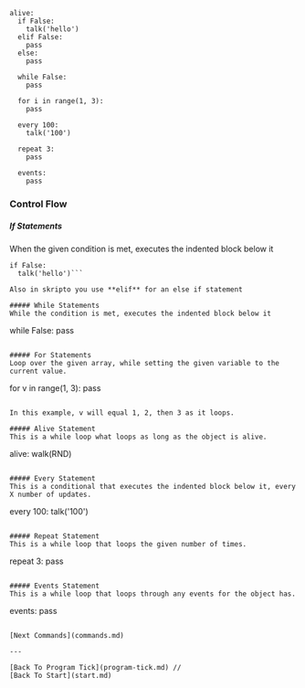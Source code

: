 ```load-basic
alive:
  if False:
    talk('hello')
  elif False:
    pass
  else:
    pass

  while False:
    pass

  for i in range(1, 3):
    pass

  every 100:
    talk('100')

  repeat 3:
    pass
    
  events:
    pass
```

### Control Flow

##### If Statements
When the given condition is met, executes the indented block below it

```
if False:
  talk('hello')```

Also in skripto you use **elif** for an else if statement

##### While Statements
While the condition is met, executes the indented block below it

```
while False:
  pass
```

##### For Statements
Loop over the given array, while setting the given variable to the current value.

```
for v in range(1, 3):
  pass
```

In this example, v will equal 1, 2, then 3 as it loops.

##### Alive Statement
This is a while loop what loops as long as the object is alive.

```
alive:
  walk(RND)
```

##### Every Statement
This is a conditional that executes the indented block below it, every X number of updates.

```
every 100:
  talk('100')
```

##### Repeat Statement
This is a while loop that loops the given number of times.

```
repeat 3:
  pass
```

##### Events Statement
This is a while loop that loops through any events for the object has.

```
events:
  pass
```

[Next Commands](commands.md)

---

[Back To Program Tick](program-tick.md) //
[Back To Start](start.md)
